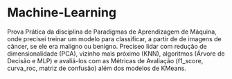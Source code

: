 # Machine-Learning

Prova Prática da disciplina de Paradigmas de Aprendizagem de Máquina, onde precisei treinar um modelo para classificar, a partir de de imagens de câncer, se ele era maligno ou benigno. Preciseo lidar com redução de dimensionalidade (PCA), vizinho mais próximo (KNN), algoritmos (Árvore de Decisão e MLP) e avalíá-los com as Métricas de Avaliação (f1_score, curva_roc, matriz de confusão) além dos modelos de KMeans.
